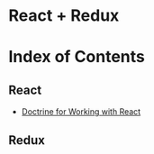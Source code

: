 # React + Redux

# Index of Contents

## React
* [Doctrine for Working with React](./contents/react/)

## Redux
